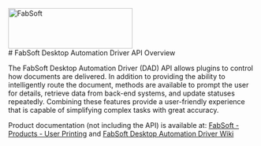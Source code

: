 <a href="https://www.fabsoft.com/">
  <picture>
    <source media="(prefers-color-scheme: dark)" srcset="https://www.fabsoft.com/media/ljdbxvkt/fabsoftlogo-white.svg">
    <source media="(prefers-color-scheme: light)" srcset="https://www.fabsoft.com/media/kb0dzbc2/logo.png">
    <img alt="FabSoft" src="https://www.fabsoft.com/media/ljdbxvkt/fabsoftlogo-white.svg" height="82px" width="252px">
 </picture>
</a>
<br />
# FabSoft Desktop Automation Driver API Overview

The FabSoft Desktop Automation Driver (DAD) API allows plugins to control how documents are delivered. In addition to providing the ability to intelligently route the document, methods are available to prompt the user for details, retrieve data from back-end systems, and update statuses repeatedly. Combining these features provide a user-friendly experience that is capable of simplifying complex tasks with great accuracy.

Product documentation (not including the API) is available at: [FabSoft - Products - User Printing](https://www.fabsoft.com/document-capture/) and [FabSoft Desktop Automation Driver Wiki](http://wiki.fabsoft.com/index.php?title=FabSoft_Universal_Printer_Driver)
